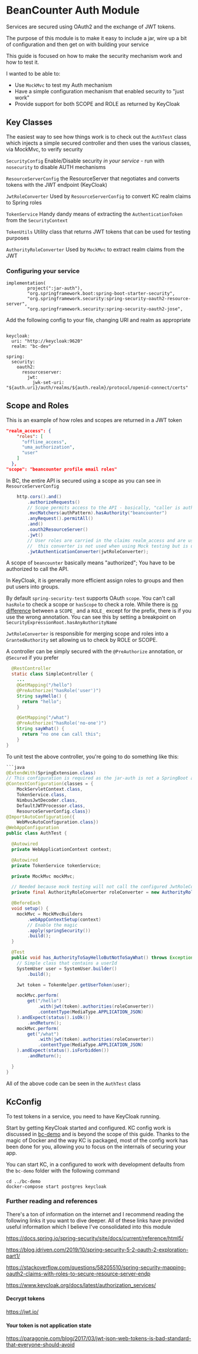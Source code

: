 # BeanCounter Auth Module

Services are secured using OAuth2 and the exchange of JWT tokens.

The purpose of this module is to make it easy to include a jar, wire up a bit of configuration and then get on with
building your service

This guide is focused on how to make the security mechanism work and how to test it.

I wanted to be able to:

*   Use `MockMvc` to test my Auth mechanism
*   Have a simple configuration mechanism that enabled security to "just work"
*   Provide support for both SCOPE and ROLE as returned by KeyCloak

## Key Classes

The easiest way to see how things work is to check out the `AuthTest` class which injects a simple secured controller
and then uses the various classes, via MockMvc, to verify security

`SecurityConfig` Enable/Disable security _in your service_ - run with `nosecurity` to disable AUTH mechanisms

`ResourceServerConfig`  the ResourceServer that negotiates and converts tokens with the JWT endpoint (KeyCloak)

`JwtRoleConverter` Used by `ResourceServerConfig` to convert KC realm claims to Spring roles

`TokenService` Handy dandy means of extracting the `AuthenticationToken` from the `SecurityContext`

`TokenUtils` Utility class that returns JWT tokens that can be used for testing purposes

`AuthorityRoleConverter` Used by `MockMvc` to extract realm claims from the JWT

### Configuring your service

```$groovy
implementation(
        project(":jar-auth"),
        "org.springframework.boot:spring-boot-starter-security",
        "org.springframework.security:spring-security-oauth2-resource-server",
        "org.springframework.security:spring-security-oauth2-jose",
```

Add the following config to your file, changing URI and realm as appropriate

```$yaml

keycloak:
  uri: "http://keycloak:9620"
  realm: "bc-dev"

spring:
  security:
    oauth2:
      resourceserver:
        jwt:
          jwk-set-uri: "${auth.uri}/auth/realms/${auth.realm}/protocol/openid-connect/certs"

```

## Scope and Roles

This is an example of how roles and scopes are returned in a JWT token

```json
"realm_access": {
    "roles": [
      "offline_access",
      "uma_authorization",
      "user"
    ]
  },
"scope": "beancounter profile email roles"
```

In BC, the entire API is secured using a scope as you can see in `ResourceServerConfig`

```java
    http.cors().and()
        .authorizeRequests()
        // Scope permits access to the API - basically, "caller is authorised"
        .mvcMatchers(authPattern).hasAuthority("beancounter")
        .anyRequest().permitAll()
        .and()
        .oauth2ResourceServer()
        .jwt()
        // User roles are carried in the claims realm_access and are used for fine grained control
        //  this converter is not used when using Mock testing but is used when running with a full configuration
        .jwtAuthenticationConverter(jwtRoleConverter);
```

A scope of `beancounter` basically means "authorized"; You have to be authorized to call the API.

In KeyCloak, it is generally more efficient assign roles to groups and then put users into groups.

By default `spring-security-test` supports OAuth `scope`. You can't call `hasRole` to check a scope or `hasScope` to
check a role. While there
is [no difference](https://stackoverflow.com/questions/19525380/difference-between-role-and-grantedauthority-in-spring-security)
between a `SCOPE_` and a `ROLE_` except for the prefix, there is if you use the wrong annotation. You can see this by
setting a breakpoint on `SecurityExpressionRoot.hasAnyAuthorityName`

`JwtRoleConverter` is responsible for merging scope and roles into a `GrantedAuthority` set allowing us to check by ROLE
or SCOPE.

A controller can be simply secured with the `@PreAuthorize` annotation, or `@Secured` if you prefer

```java
  @RestController
  static class SimpleController {
    ...
    @GetMapping("/hello")
    @PreAuthorize("hasRole('user')")
    String sayHello() {
      return "hello";
    }

    @GetMapping("/what")
    @PreAuthorize("hasRole('no-one')")
    String sayWhat() {
      return "no one can call this";
    }
}
```

To unit test the above controller, you're going to do something like this:

```java
```java
@ExtendWith(SpringExtension.class)
// This configuration is required as the jar-auth is not a SpringBoot application
@ContextConfiguration(classes = {
    MockServletContext.class,
    TokenService.class,
    NimbusJwtDecoder.class,
    DefaultJWTProcessor.class,
    ResourceServerConfig.class})
@ImportAutoConfiguration({
    WebMvcAutoConfiguration.class})
@WebAppConfiguration
public class AuthTest {

  @Autowired
  private WebApplicationContext context;

  @Autowired
  private TokenService tokenService;

  private MockMvc mockMvc;

  // Needed because mock testing will not call the configured JwtRoleConverter
  private final AuthorityRoleConverter roleConverter = new AuthorityRoleConverter();

  @BeforeEach
  void setup() {
    mockMvc = MockMvcBuilders
        .webAppContextSetup(context)
        // Enable the magic
        .apply(springSecurity())
        .build();
  }

  @Test
  public void has_AuthorityToSayHelloButNotToSayWhat() throws Exception {
    // Simple class that contains a userId 
    SystemUser user = SystemUser.builder()
        .build();

    Jwt token = TokenHelper.getUserToken(user);

    mockMvc.perform(
        get("/hello")
            .with(jwt(token).authorities(roleConverter))
            .contentType(MediaType.APPLICATION_JSON)
    ).andExpect(status().isOk())
        .andReturn();
    mockMvc.perform(
        get("/what")
            .with(jwt(token).authorities(roleConverter))
            .contentType(MediaType.APPLICATION_JSON)
    ).andExpect(status().isForbidden())
        .andReturn();

  }
}
```  

All of the above code can be seen in the `AuthTest` class

## KcConfig

To test tokens in a service, you need to have KeyCloak running.

Start by getting KeyCloak started and configured. KC config work is discussed in [bc-demo](../bc-demo/README.md) and is
beyond the scope of this guide. Thanks to the magic of Docker and the way KC is packaged, most of the config work has
been done for you, allowing you to focus on the internals of securing your app.

You can start KC, in a configured to work with development defaults from the `bc-demo` folder with the following command

```shell script
cd ../bc-demo
docker-compose start postgres keycloak
```

### Further reading and  references

There's a ton of information on the internet and I recommend reading the following links it you want to dive deeper. All
of these links have provided useful information which I believe I've consolidated into this module

<https://docs.spring.io/spring-security/site/docs/current/reference/html5/>

<https://blog.jdriven.com/2019/10/spring-security-5-2-oauth-2-exploration-part1/>

<https://stackoverflow.com/questions/58205510/spring-security-mapping-oauth2-claims-with-roles-to-secure-resource-server-endp>

<https://www.keycloak.org/docs/latest/authorization_services/>

#### Decrypt  tokens

<https://jwt.io/>

#### Your token is not application state

<https://paragonie.com/blog/2017/03/jwt-json-web-tokens-is-bad-standard-that-everyone-should-avoid>

